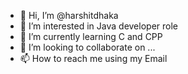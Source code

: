 - 👋 Hi, I’m @harshitdhaka
- 👀 I’m interested in Java developer role 
- 🌱 I’m currently learning C and CPP
- 💞️ I’m looking to collaborate on ...
- 📫 How to reach me using my Email 

<!---
harshitdhaka/harshitdhaka is a ✨ special ✨ repository because its `README.md` (this file) appears on your GitHub profile.
You can click the Preview link to take a look at your changes.
--->

